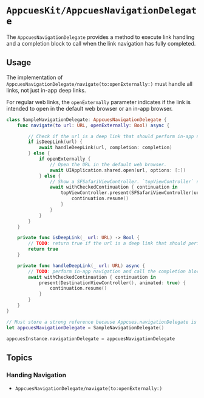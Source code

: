 # ``AppcuesKit/AppcuesNavigationDelegate``

The `AppcuesNavigationDelegate` provides a method to execute link handling and a completion block to call when the link navigation has fully completed.

## Usage

The implementation of ``AppcuesNavigationDelegate/navigate(to:openExternally:)`` must handle all links, not just in-app deep links.

For regular web links, the `openExternally` parameter indicates if the link is intended to open in the default web browser or an in-app browser.

```swift
class SampleNavigationDelegate: AppcuesNavigationDelegate {
    func navigate(to url: URL, openExternally: Bool) async {

        // Check if the url is a deep link that should perform in-app navigation.
        if isDeepLink(url) {
            await handleDeepLink(url, completion: completion)
        } else {
            if openExternally {
                // Open the URL in the default web browser.
                await UIApplication.shared.open(url, options: [:])
            } else {
                // Show a SFSafariViewController. `topViewController` needs to be determined.
                await withCheckedContinuation { continuation in
                    topViewController.present(SFSafariViewController(url: url), animated: true) {
                        continuation.resume()
                    }
                }
            }
        }
    }

    private func isDeepLink(_ url: URL) -> Bool {
        // TODO: return true if the url is a deep link that should perform in-app navigation.
        return true
    }

    private func handleDeepLink(_ url: URL) async {
        // TODO: perform in-app navigation and call the completion block once navigation is completed.
        await withCheckedContinuation { continuation in
            present(DestinationViewController(), animated: true) {
                continuation.resume()
            }
        }
    }
}

// Must store a strong reference because Appcues.navigationDelegate is `weak`.
let appcuesNavigationDelegate = SampleNavigationDelegate()

appcuesInstance.navigationDelegate = appcuesNavigationDelegate
```

## Topics

### Handing Navigation

- ``AppcuesNavigationDelegate/navigate(to:openExternally:)``
